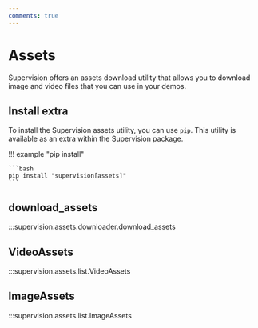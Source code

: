 ```yaml
---
comments: true
---
```


# Assets

Supervision offers an assets download utility that allows you to download image and video files
that you can use in your demos.

## Install extra

To install the Supervision assets utility, you can use `pip`. This utility is available
as an extra within the Supervision package.

!!! example "pip install"

    ```bash
    pip install "supervision[assets]"
    ```

<div class="md-typeset">
  <h2>download_assets</h2>
</div>

:::supervision.assets.downloader.download_assets

<div class="md-typeset">
  <h2>VideoAssets</h2>
</div>

:::supervision.assets.list.VideoAssets

<div class="md-typeset">
  <h2>ImageAssets</h2>
</div>

:::supervision.assets.list.ImageAssets
